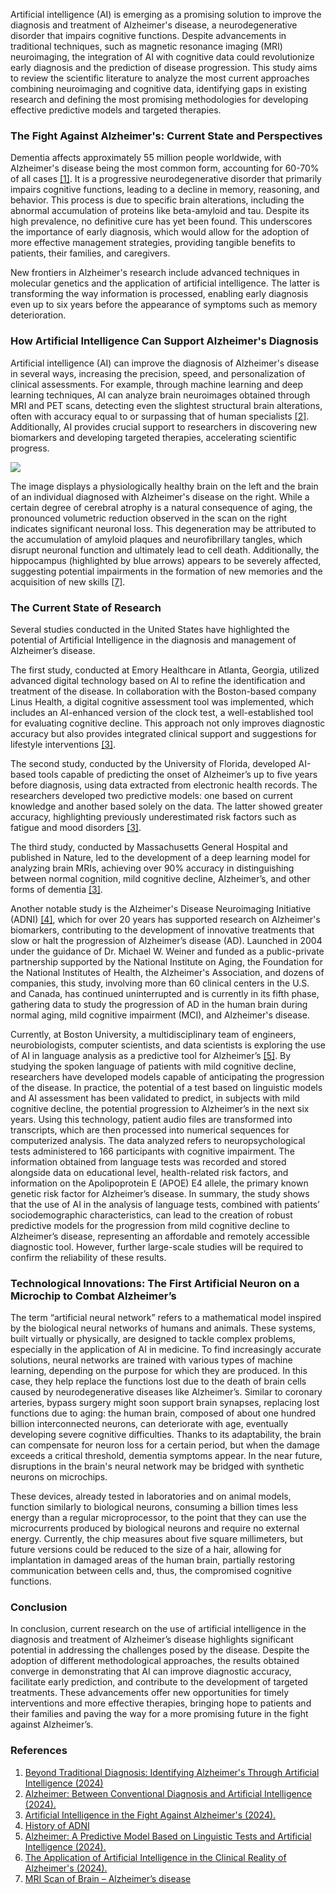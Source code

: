 Artificial intelligence (AI) is emerging as a promising solution to improve the diagnosis and treatment of Alzheimer's disease, a neurodegenerative disorder that impairs cognitive functions. Despite advancements in traditional techniques, such as magnetic resonance imaging (MRI) neuroimaging, the integration of AI with cognitive data could revolutionize early diagnosis and the prediction of disease progression. This study aims to review the scientific literature to analyze the most current approaches combining neuroimaging and cognitive data, identifying gaps in existing research and defining the most promising methodologies for developing effective predictive models and targeted therapies.

### The Fight Against Alzheimer's: Current State and Perspectives

Dementia affects approximately 55 million people worldwide, with Alzheimer's disease being the most common form, accounting for 60-70% of all cases [[1]](#alzheimer-ref). It is a progressive neurodegenerative disorder that primarily impairs cognitive functions, leading to a decline in memory, reasoning, and behavior. This process is due to specific brain alterations, including the abnormal accumulation of proteins like beta-amyloid and tau. Despite its high prevalence, no definitive cure has yet been found. This underscores the importance of early diagnosis, which would allow for the adoption of more effective management strategies, providing tangible benefits to patients, their families, and caregivers.

New frontiers in Alzheimer's research include advanced techniques in molecular genetics and the application of artificial intelligence. The latter is transforming the way information is processed, enabling early diagnosis even up to six years before the appearance of symptoms such as memory deterioration.

### How Artificial Intelligence Can Support Alzheimer's Diagnosis

Artificial intelligence (AI) can improve the diagnosis of Alzheimer's disease in several ways, increasing the precision, speed, and personalization of clinical assessments. For example, through machine learning and deep learning techniques, AI can analyze brain neuroimages obtained through MRI and PET scans, detecting even the slightest structural brain alterations, often with accuracy equal to or surpassing that of human specialists [[2]](#alzheimer-ref). Additionally, AI provides crucial support to researchers in discovering new biomarkers and developing targeted therapies, accelerating scientific progress.

![](../assets/img/proj/alzheimer-2.png)

The image displays a physiologically healthy brain on the left and the brain of an individual diagnosed with Alzheimer's disease on the right. While a certain degree of cerebral atrophy is a natural consequence of aging, the pronounced volumetric reduction observed in the scan on the right indicates significant neuronal loss. This degeneration may be attributed to the accumulation of amyloid plaques and neurofibrillary tangles, which disrupt neuronal function and ultimately lead to cell death. Additionally, the hippocampus (highlighted by blue arrows) appears to be severely affected, suggesting potential impairments in the formation of new memories and the acquisition of new skills [[7]](#alzheimer-ref).

### The Current State of Research

Several studies conducted in the United States have highlighted the potential of Artificial Intelligence in the diagnosis and management of Alzheimer’s disease.

The first study, conducted at Emory Healthcare in Atlanta, Georgia, utilized advanced digital technology based on AI to refine the identification and treatment of the disease. In collaboration with the Boston-based company Linus Health, a digital cognitive assessment tool was implemented, which includes an AI-enhanced version of the clock test, a well-established tool for evaluating cognitive decline. This approach not only improves diagnostic accuracy but also provides integrated clinical support and suggestions for lifestyle interventions [[3]](#alzheimer-ref).

The second study, conducted by the University of Florida, developed AI-based tools capable of predicting the onset of Alzheimer’s up to five years before diagnosis, using data extracted from electronic health records. The researchers developed two predictive models: one based on current knowledge and another based solely on the data. The latter showed greater accuracy, highlighting previously underestimated risk factors such as fatigue and mood disorders [[3]](#alzheimer-ref).

The third study, conducted by Massachusetts General Hospital and published in Nature, led to the development of a deep learning model for analyzing brain MRIs, achieving over 90% accuracy in distinguishing between normal cognition, mild cognitive decline, Alzheimer’s, and other forms of dementia [[3]](#alzheimer-ref).

Another notable study is the Alzheimer's Disease Neuroimaging Initiative (ADNI) [[4]](#alzheimer-ref), which for over 20 years has supported research on Alzheimer's biomarkers, contributing to the development of innovative treatments that slow or halt the progression of Alzheimer’s disease (AD). Launched in 2004 under the guidance of Dr. Michael W. Weiner and funded as a public-private partnership supported by the National Institute on Aging, the Foundation for the National Institutes of Health, the Alzheimer's Association, and dozens of companies, this study, involving more than 60 clinical centers in the U.S. and Canada, has continued uninterrupted and is currently in its fifth phase, gathering data to study the progression of AD in the human brain during normal aging, mild cognitive impairment (MCI), and Alzheimer's disease.

Currently, at Boston University, a multidisciplinary team of engineers, neurobiologists, computer scientists, and data scientists is exploring the use of AI in language analysis as a predictive tool for Alzheimer’s [[5]](#alzheimer-ref). By studying the spoken language of patients with mild cognitive decline, researchers have developed models capable of anticipating the progression of the disease. In practice, the potential of a test based on linguistic models and AI assessment has been validated to predict, in subjects with mild cognitive decline, the potential progression to Alzheimer’s in the next six years. Using this technology, patient audio files are transformed into transcripts, which are then processed into numerical sequences for computerized analysis. The data analyzed refers to neuropsychological tests administered to 166 participants with cognitive impairment. The information obtained from language tests was recorded and stored alongside data on educational level, health-related risk factors, and information on the Apolipoprotein E (APOE) E4 allele, the primary known genetic risk factor for Alzheimer’s disease. In summary, the study shows that the use of AI in the analysis of language tests, combined with patients’ sociodemographic characteristics, can lead to the creation of robust predictive models for the progression from mild cognitive decline to Alzheimer’s disease, representing an affordable and remotely accessible diagnostic tool. However, further large-scale studies will be required to confirm the reliability of these results.

### Technological Innovations: The First Artificial Neuron on a Microchip to Combat Alzheimer’s

The term “artificial neural network” refers to a mathematical model inspired by the biological neural networks of humans and animals. These systems, built virtually or physically, are designed to tackle complex problems, especially in the application of AI in medicine. To find increasingly accurate solutions, neural networks are trained with various types of machine learning, depending on the purpose for which they are produced. In this case, they help replace the functions lost due to the death of brain cells caused by neurodegenerative diseases like Alzheimer’s. Similar to coronary arteries, bypass surgery might soon support brain synapses, replacing lost functions due to aging: the human brain, composed of about one hundred billion interconnected neurons, can deteriorate with age, eventually developing severe cognitive difficulties. Thanks to its adaptability, the brain can compensate for neuron loss for a certain period, but when the damage exceeds a critical threshold, dementia symptoms appear. In the near future, disruptions in the brain's neural network may be bridged with synthetic neurons on microchips.

These devices, already tested in laboratories and on animal models, function similarly to biological neurons, consuming a billion times less energy than a regular microprocessor, to the point that they can use the microcurrents produced by biological neurons and require no external energy. Currently, the chip measures about five square millimeters, but future versions could be reduced to the size of a hair, allowing for implantation in damaged areas of the human brain, partially restoring communication between cells and, thus, the compromised cognitive functions.

### Conclusion

In conclusion, current research on the use of artificial intelligence in the diagnosis and treatment of Alzheimer’s disease highlights significant potential in addressing the challenges posed by the disease. Despite the adoption of different methodological approaches, the results obtained converge in demonstrating that AI can improve diagnostic accuracy, facilitate early prediction, and contribute to the development of targeted treatments. These advancements offer new opportunities for timely interventions and more effective therapies, bringing hope to patients and their families and paving the way for a more promising future in the fight against Alzheimer’s.

### References

1. [Beyond Traditional Diagnosis: Identifying Alzheimer's Through Artificial Intelligence (2024)](https://www.uniba.it/it/ateneo/rettorato/ufficio-stampa/comunicati-stampa/anno-2024/alzheimer-intelligenza-artficiale)
2. [Alzheimer: Between Conventional Diagnosis and Artificial Intelligence (2024).](https://blog.unisr.it/alzheimer-diagnosi-convenzionale-ai)
3. [Artificial Intelligence in the Fight Against Alzheimer's (2024).](https://www.healthtech360.it/salute-digitale/intelligenza-artificiale/intelligenza-artificiale-alzheimer/
                                   )
4. [History of ADNI](https://adni.loni.usc.edu/about/governance/)
5. [Alzheimer: A Predictive Model Based on Linguistic Tests and Artificial Intelligence (2024).](https://medicoepaziente.it/2024/alzheimer-un-modello-predittivo-basato-su-test-linguistici-e-intelligenza-artificiale/)
6. [The Application of Artificial Intelligence in the Clinical Reality of Alzheimer's (2024).](https://www.luoghicura.it/)
7. [MRI Scan of Brain – Alzheimer’s disease](https://dementia.ie/lessons/mri-scan-of-brain-alzheimers-disease/)